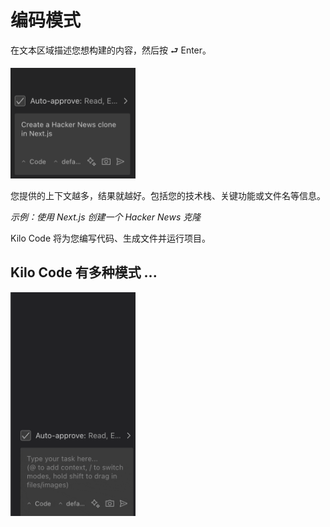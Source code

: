 # 编码模式

在文本区域描述您想构建的内容，然后按 ⮐ Enter。

<img src="images/hn-nextjs.png" width='200' alt="提示 Kilo Code 使用 Next.js 构建一个 Hacker News 克隆" />

您提供的上下文越多，结果就越好。包括您的技术栈、关键功能或文件名等信息。

_示例：使用 Next.js 创建一个 Hacker News 克隆_

Kilo Code 将为您编写代码、生成文件并运行项目。

## Kilo Code 有多种模式 ...

<img src="images/modes.gif" width='200' alt="Kilo Code 模式" />